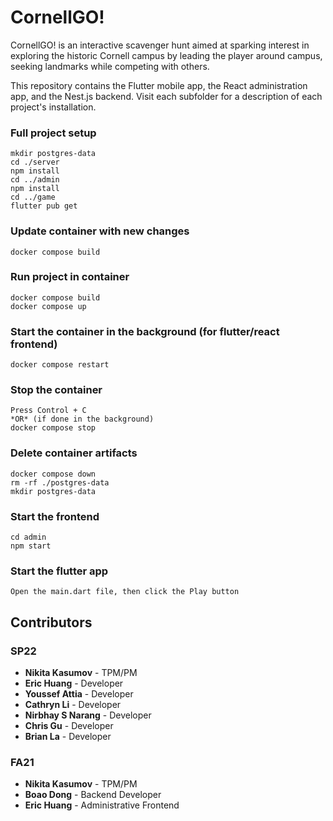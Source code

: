 # CornellGO!

CornellGO! is an interactive scavenger hunt aimed at sparking interest in exploring the historic Cornell campus by leading the player around campus, seeking landmarks while competing with others.

This repository contains the Flutter mobile app, the React administration app, and the Nest.js backend. Visit each subfolder for a description of each project's installation.

### Full project setup

```
mkdir postgres-data
cd ./server
npm install
cd ../admin
npm install
cd ../game
flutter pub get
```

### Update container with new changes

```
docker compose build
```

### Run project in container

```
docker compose build
docker compose up
```

### Start the container in the background (for flutter/react frontend)

```
docker compose restart
```

### Stop the container

```
Press Control + C
*OR* (if done in the background)
docker compose stop
```

### Delete container artifacts

```
docker compose down
rm -rf ./postgres-data
mkdir postgres-data
```

### Start the frontend

```
cd admin
npm start
```

### Start the flutter app

```
Open the main.dart file, then click the Play button
```

## Contributors

### SP22

- **Nikita Kasumov** - TPM/PM
- **Eric Huang** - Developer
- **Youssef Attia** - Developer
- **Cathryn Li** - Developer
- **Nirbhay S Narang** - Developer
- **Chris Gu** - Developer
- **Brian La** - Developer

### FA21

- **Nikita Kasumov** - TPM/PM
- **Boao Dong** - Backend Developer
- **Eric Huang** - Administrative Frontend
